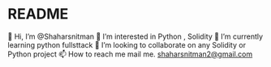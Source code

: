 # README
👋 Hi, I’m @Shaharsnitman 
👀 I’m interested in Python , Solidity 
🌱 I’m currently learning python fullsttack
💞️ I’m looking to collaborate on any Solidity or Python project 
📫 How to reach me mail me. shaharsnitman2@gmail.com
